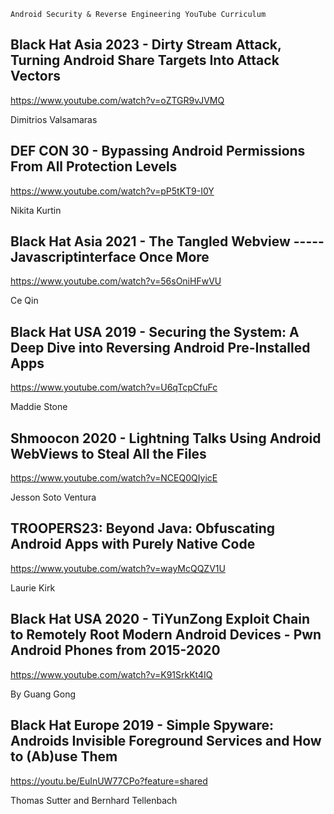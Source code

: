 ````
Android Security & Reverse Engineering YouTube Curriculum
````
## Black Hat Asia 2023 - Dirty Stream Attack, Turning Android Share Targets Into Attack Vectors
https://www.youtube.com/watch?v=oZTGR9vJVMQ

Dimitrios Valsamaras

## DEF CON 30 - Bypassing Android Permissions From All Protection Levels
https://www.youtube.com/watch?v=pP5tKT9-I0Y

Nikita Kurtin

## Black Hat Asia 2021 - The Tangled Webview ----- Javascriptinterface Once More
https://www.youtube.com/watch?v=56sOniHFwVU

Ce Qin

## Black Hat USA 2019 - Securing the System: A Deep Dive into Reversing Android Pre-Installed Apps
https://www.youtube.com/watch?v=U6qTcpCfuFc

Maddie Stone

## Shmoocon 2020 - Lightning Talks Using Android WebViews to Steal All the Files
https://www.youtube.com/watch?v=NCEQ0QIyicE

Jesson Soto Ventura 

## TROOPERS23: Beyond Java: Obfuscating Android Apps with Purely Native Code
https://www.youtube.com/watch?v=wayMcQQZV1U

Laurie Kirk

## Black Hat USA 2020 - TiYunZong Exploit Chain to Remotely Root Modern Android Devices - Pwn Android Phones from 2015-2020
https://www.youtube.com/watch?v=K91SrkKt4IQ

By Guang Gong 

## Black Hat Europe 2019 - Simple Spyware: Androids Invisible Foreground Services and How to (Ab)use Them
https://youtu.be/EuInUW77CPo?feature=shared

Thomas Sutter and Bernhard Tellenbach 
